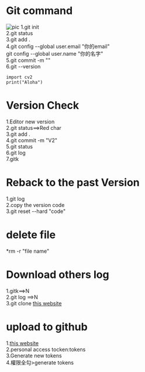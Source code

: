 # Git command
![pic](https://miro.medium.com/max/1400/1*SSRjtoQ0H2X3SBPOiJ5rZw.jpeg)
1.git init<br/>
2.git status<br/>
3.git add .<br/>
4.git config --global user.email "你的email"<br/>
git config --global user.name "你的名字"<br/>
5.git commit -m ""<br/>
6.git --version<br/>

```
import cv2
print("Aloha")
```


# Version Check
1.Editor new version<br/>
2.git status==>Red char<br/>
3.git add .<br/>
4.git commit -m "V2"<br/>
5.git status<br/>
6.git log<br/>
7.gitk<br/>


# Reback to the past Version 
1.git log<br/>
2.copy the version code<br/>
3.git reset --hard "code"<br/>


# delete file
*rm -r "file name"<br/>

# Download others log
1.gitk==>N<br/>
2.git log ==>N<br/>
3.git clone [this website](https://github.com/JuFengWu/image_process.git)<br/>


# upload to github
1.[this website](https://github.com/settings/apps)<br/>
2.personal access tocken:tokens<br/>
3.Generate new tokens<br/>
4.權限全勾>generate tokens<br/>


